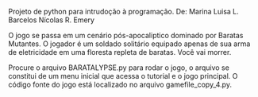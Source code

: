 Projeto de python para intrudoção à programação.
  De: 
    Marina Luisa L. Barcelos
    Nícolas R. Emery

O jogo se passa em um cenário pós-apocaliptico dominado por Baratas Mutantes. O jogador é um soldado solitário equipado apenas de sua arma de eletricidade em uma floresta repleta de baratas. 
Você vai morrer.

Procure o arquivo BARATALYPSE.py para rodar o jogo, o arquivo se constitui de um menu inicial que acessa o tutorial e o jogo principal. O código fonte do jogo está localizado no arquivo gamefile_copy_4.py.

